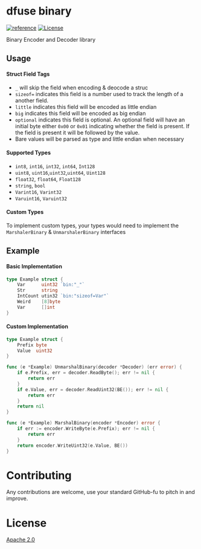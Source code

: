 # dfuse binary
[![reference](https://img.shields.io/badge/godoc-reference-5272B4.svg?style=flat-square)](https://pkg.go.dev/github.com/dfuse-io/logging)
[![License](https://img.shields.io/badge/License-Apache%202.0-blue.svg)](https://opensource.org/licenses/Apache-2.0)

Binary Encoder and Decoder library

Usage
----

#### Struct Field Tags
- `_` will skip the field when encoding & deocode a struc
- `sizeof=` indicates this field is a number used to track the length of a another field.
- `little` indicates this field will be encoded as little endian
- `big` indicates this field will be encoded as big endian
- `optional` indicates this field is optional. An optional field will have an initial byte either `0x00` or `0x01` indicating whether the field is present. If the field is present it will be followed by the value.
- Bare values will be parsed as type and little endian when necessary

#### Supported Types
 - `int8`, `int16`, `int32`, `int64`, `Int128`
 - `uint8`, `uint16`,`uint32`,`uint64`, `Uint128`
 - `float32`, `float64`, `Float128`
 - `string`, `bool`
 - `Varint16`, `Varint32`
 - `Varuint16`, `Varuint32`

#### Custom Types
To implement custom types, your types would need to implement the `MarshalerBinary` & `UnmarshalerBinary` interfaces

Example
----

#### Basic Implementation
```Go
type Example struct {
    Var      uint32 `bin:"_"`
    Str      string
    IntCount utin32 `bin:"sizeof=Var"`
    Weird    [8]byte
    Var      []int
}
```


#### Custom Implementation
```Go
type Example struct {
	Prefix byte
	Value  uint32
}

func (e *Example) UnmarshalBinary(decoder *Decoder) (err error) {
	if e.Prefix, err = decoder.ReadByte(); err != nil {
		return err
	}
	if e.Value, err = decoder.ReadUint32(BE()); err != nil {
		return err
	}
	return nil
}

func (e *Example) MarshalBinary(encoder *Encoder) error {
	if err := encoder.WriteByte(e.Prefix); err != nil {
		return err
	}
	return encoder.WriteUint32(e.Value, BE())
}
```

# Contributing

Any contributions are welcome, use your standard GitHub-fu to pitch in and improve.

# License

[Apache 2.0](LICENSE)